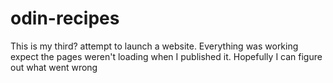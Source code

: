 # odin-recipes
This is my third? attempt to launch a website.
Everything was working expect the pages weren't loading when I published it.
Hopefully I can figure out what went wrong
